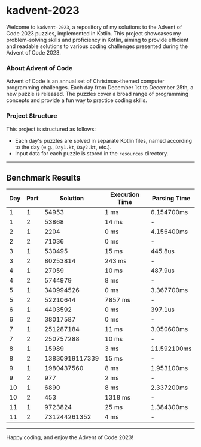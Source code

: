 # kadvent-2023

Welcome to `kadvent-2023`, a repository of my solutions to the Advent of Code 2023 puzzles, implemented in Kotlin. This project showcases my problem-solving skills and proficiency in Kotlin, aiming to provide efficient and readable solutions to various coding challenges presented during the Advent of Code 2023.

### About Advent of Code

Advent of Code is an annual set of Christmas-themed computer programming challenges. Each day from December 1st to December 25th, a new puzzle is released. The puzzles cover a broad range of programming concepts and provide a fun way to practice coding skills.

### Project Structure

This project is structured as follows:

- Each day's puzzles are solved in separate Kotlin files, named according to the day (e.g., `Day1.kt`, `Day2.kt`, etc.).
- Input data for each puzzle is stored in the `resources` directory.

---

## Benchmark Results
| Day | Part | Solution | Execution Time | Parsing Time |
| --- | ---- | -------- | ------------- | ------------ |
| 1 | 1 | 54953 | 1 ms | 6.154700ms |
| 1 | 2 | 53868 | 14 ms | - |
| 2 | 1 | 2204 | 0 ms | 4.156400ms |
| 2 | 2 | 71036 | 0 ms | - |
| 3 | 1 | 530495 | 15 ms | 445.8us |
| 3 | 2 | 80253814 | 243 ms | - |
| 4 | 1 | 27059 | 10 ms | 487.9us |
| 4 | 2 | 5744979 | 8 ms | - |
| 5 | 1 | 340994526 | 0 ms | 3.367700ms |
| 5 | 2 | 52210644 | 7857 ms | - |
| 6 | 1 | 4403592 | 0 ms | 397.1us |
| 6 | 2 | 38017587 | 0 ms | - |
| 7 | 1 | 251287184 | 11 ms | 3.050600ms |
| 7 | 2 | 250757288 | 10 ms | - |
| 8 | 1 | 15989 | 3 ms | 11.592100ms |
| 8 | 2 | 13830919117339 | 15 ms | - |
| 9 | 1 | 1980437560 | 8 ms | 1.953100ms |
| 9 | 2 | 977 | 2 ms | - |
| 10 | 1 | 6890 | 8 ms | 2.337200ms |
| 10 | 2 | 453 | 1318 ms | - |
| 11 | 1 | 9723824 | 25 ms | 1.384300ms |
| 11 | 2 | 731244261352 | 4 ms | - |




---

Happy coding, and enjoy the Advent of Code 2023!